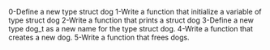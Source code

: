 0-Define a new type struct dog
1-Write a function that initialize a variable of type struct dog
2-Write a function that prints a struct dog
3-Define a new type dog_t as a new name for the type struct dog.
4-Write a function that creates a new dog.
5-Write a function that frees dogs.
